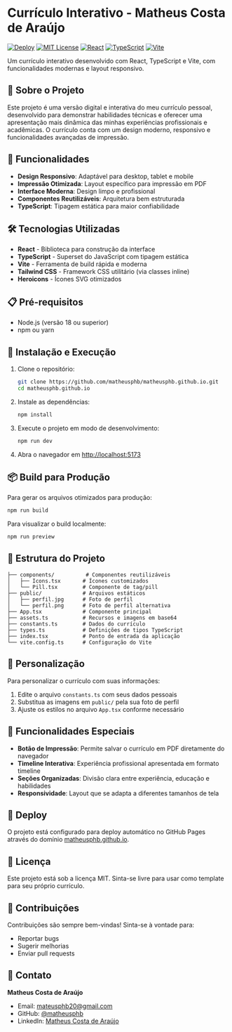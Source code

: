 # Currículo Interativo - Matheus Costa de Araújo

[![Deploy](https://github.com/matheusphb/matheusphb.github.io/actions/workflows/deploy.yml/badge.svg)](https://github.com/matheusphb/matheusphb.github.io/actions/workflows/deploy.yml)
[![MIT License](https://img.shields.io/badge/License-MIT-blue.svg)](LICENSE)
[![React](https://img.shields.io/badge/React-61DAFB?logo=react&logoColor=white)](https://reactjs.org/)
[![TypeScript](https://img.shields.io/badge/TypeScript-3178C6?logo=typescript&logoColor=white)](https://www.typescriptlang.org/)
[![Vite](https://img.shields.io/badge/Vite-646CFF?logo=vite&logoColor=white)](https://vitejs.dev/)

Um currículo interativo desenvolvido com React, TypeScript e Vite, com funcionalidades modernas e layout responsivo.

## 🌟 Sobre o Projeto

Este projeto é uma versão digital e interativa do meu currículo pessoal, desenvolvido para demonstrar habilidades técnicas e oferecer uma apresentação mais dinâmica das minhas experiências profissionais e acadêmicas. O currículo conta com um design moderno, responsivo e funcionalidades avançadas de impressão.

## 🚀 Funcionalidades

- **Design Responsivo**: Adaptável para desktop, tablet e mobile
- **Impressão Otimizada**: Layout específico para impressão em PDF
- **Interface Moderna**: Design limpo e profissional
- **Componentes Reutilizáveis**: Arquitetura bem estruturada
- **TypeScript**: Tipagem estática para maior confiabilidade

## 🛠️ Tecnologias Utilizadas

- **React** - Biblioteca para construção da interface
- **TypeScript** - Superset do JavaScript com tipagem estática
- **Vite** - Ferramenta de build rápida e moderna
- **Tailwind CSS** - Framework CSS utilitário (via classes inline)
- **Heroicons** - Ícones SVG otimizados

## 📋 Pré-requisitos

- Node.js (versão 18 ou superior)
- npm ou yarn

## 🔧 Instalação e Execução

1. Clone o repositório:
   ```bash
   git clone https://github.com/matheusphb/matheusphb.github.io.git
   cd matheusphb.github.io
   ```

2. Instale as dependências:
   ```bash
   npm install
   ```

3. Execute o projeto em modo de desenvolvimento:
   ```bash
   npm run dev
   ```

4. Abra o navegador em [http://localhost:5173](http://localhost:5173)

## 📦 Build para Produção

Para gerar os arquivos otimizados para produção:

```bash
npm run build
```

Para visualizar o build localmente:

```bash
npm run preview
```

## 📁 Estrutura do Projeto

```
├── components/          # Componentes reutilizáveis
│   ├── Icons.tsx       # Ícones customizados
│   └── Pill.tsx        # Componente de tag/pill
├── public/             # Arquivos estáticos
│   ├── perfil.jpg      # Foto de perfil
│   └── perfil.png      # Foto de perfil alternativa
├── App.tsx             # Componente principal
├── assets.ts           # Recursos e imagens em base64
├── constants.ts        # Dados do currículo
├── types.ts            # Definições de tipos TypeScript
├── index.tsx           # Ponto de entrada da aplicação
└── vite.config.ts      # Configuração do Vite
```

## 🎨 Personalização

Para personalizar o currículo com suas informações:

1. Edite o arquivo `constants.ts` com seus dados pessoais
2. Substitua as imagens em `public/` pela sua foto de perfil
3. Ajuste os estilos no arquivo `App.tsx` conforme necessário

## 📱 Funcionalidades Especiais

- **Botão de Impressão**: Permite salvar o currículo em PDF diretamente do navegador
- **Timeline Interativa**: Experiência profissional apresentada em formato timeline
- **Seções Organizadas**: Divisão clara entre experiência, educação e habilidades
- **Responsividade**: Layout que se adapta a diferentes tamanhos de tela

## 🚀 Deploy

O projeto está configurado para deploy automático no GitHub Pages através do domínio [matheusphb.github.io](https://matheusphb.github.io).

## 📄 Licença

Este projeto está sob a licença MIT. Sinta-se livre para usar como template para seu próprio currículo.

## 🤝 Contribuições

Contribuições são sempre bem-vindas! Sinta-se à vontade para:

- Reportar bugs
- Sugerir melhorias
- Enviar pull requests

## 📧 Contato

**Matheus Costa de Araújo**
- Email: mateusphb20@gmail.com
- GitHub: [@matheusphb](https://github.com/matheusphb)
- LinkedIn: [Matheus Costa de Araújo](https://linkedin.com/in/matheusphb)

